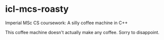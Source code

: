 # icl-mcs-roasty
Imperial MSc CS coursework: A silly coffee machine in C++

This coffee machine doesn't actually make any coffee. Sorry to disappoint.
